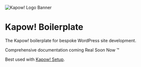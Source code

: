 ![Kapow! Logo Banner](https://raw.githubusercontent.com/kapow-wp/kapow-boilerplate/master/kapow-full-logo-x2.png)

# Kapow! Boilerplate

The Kapow! boilerplate for bespoke WordPress site development.

Comprehensive documentation coming Real Soon Now &trade;

Best used with [Kapow! Setup](https://github.com/kapow-wp/kapow-setup).
